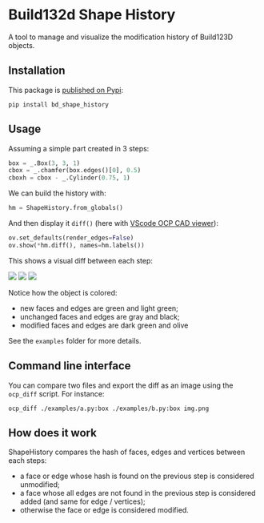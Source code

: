 # Build132d Shape History

A tool to manage and visualize the modification history of Build123D objects.

## Installation

This package is [published on Pypi](https://pypi.org/project/bd_shape_history/):

```
pip install bd_shape_history
```

## Usage

Assuming a simple part created in 3 steps:

```py
box = _.Box(3, 3, 1)
cbox = _.chamfer(box.edges()[0], 0.5)
cboxh = cbox - _.Cylinder(0.75, 1)
```

We can build the history with:

```py
hm = ShapeHistory.from_globals()
```

And then display it `diff()` (here with [VScode OCP CAD viewer](https://github.com/bernhard-42/vscode-ocp-cad-viewer/)):

```py
ov.set_defaults(render_edges=False)
ov.show(*hm.diff(), names=hm.labels())
```

This shows a visual diff between each step:

![](./docs/images/step1.png) ![](./docs/images/step2.png) ![](./docs/images/step3.png)

Notice how the object is colored:
- new faces and edges are green and light green;
- unchanged faces and edges are gray and black;
- modified faces and edges are dark green and olive

See the `examples` folder for more details.

## Command line interface

You can compare two files and export the diff as an image using the `ocp_diff` script. For instance:

    ocp_diff ./examples/a.py:box ./examples/b.py:box img.png

## How does it work

ShapeHistory compares the hash of faces, edges and vertices between each steps:

- a face or edge whose hash is found on the previous step is considered unmodified;
- a face whose all edges are not found in the previous step is considered added (and same for edge / vertices);
- otherwise the face or edge is considered modified.
